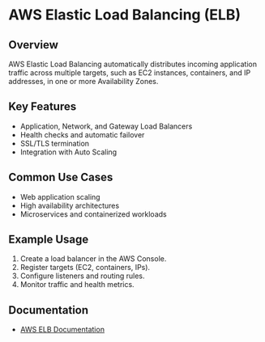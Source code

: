 # AWS Elastic Load Balancing (ELB)

## Overview
AWS Elastic Load Balancing automatically distributes incoming application traffic across multiple targets, such as EC2 instances, containers, and IP addresses, in one or more Availability Zones.

## Key Features
- Application, Network, and Gateway Load Balancers
- Health checks and automatic failover
- SSL/TLS termination
- Integration with Auto Scaling

## Common Use Cases
- Web application scaling
- High availability architectures
- Microservices and containerized workloads

## Example Usage
1. Create a load balancer in the AWS Console.
2. Register targets (EC2, containers, IPs).
3. Configure listeners and routing rules.
4. Monitor traffic and health metrics.

## Documentation
- [AWS ELB Documentation](https://docs.aws.amazon.com/elasticloadbalancing/)
